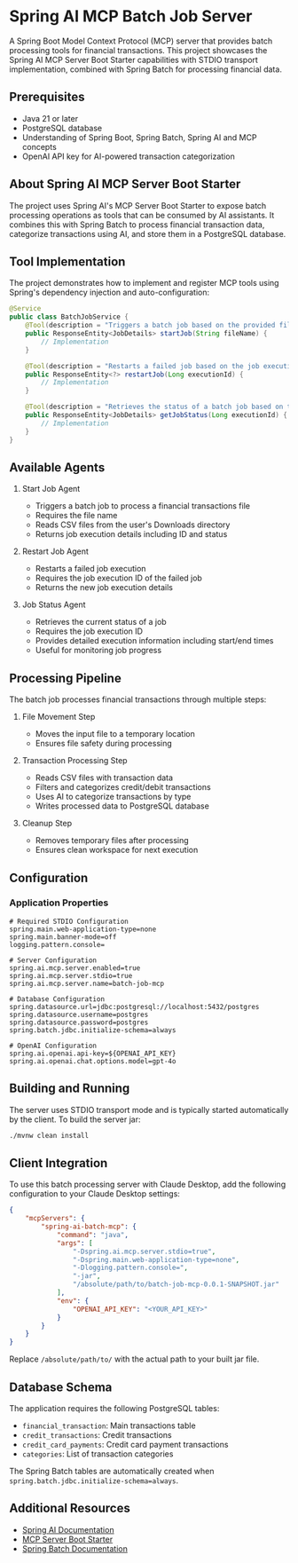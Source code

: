# Spring AI MCP Batch Job Server

A Spring Boot Model Context Protocol (MCP) server that provides batch processing tools for financial transactions. This project showcases the Spring AI MCP Server Boot Starter capabilities with STDIO transport implementation, combined with Spring Batch for processing financial data.

## Prerequisites

* Java 21 or later
* PostgreSQL database
* Understanding of Spring Boot, Spring Batch, Spring AI and MCP concepts
* OpenAI API key for AI-powered transaction categorization

## About Spring AI MCP Server Boot Starter

The project uses Spring AI's MCP Server Boot Starter to expose batch processing operations as tools that can be consumed by AI assistants. It combines this with Spring Batch to process financial transaction data, categorize transactions using AI, and store them in a PostgreSQL database.

## Tool Implementation

The project demonstrates how to implement and register MCP tools using Spring's dependency injection and auto-configuration:

```java
@Service
public class BatchJobService {
    @Tool(description = "Triggers a batch job based on the provided file name.")
    public ResponseEntity<JobDetails> startJob(String fileName) {
        // Implementation
    }

    @Tool(description = "Restarts a failed job based on the job execution ID.")
    public ResponseEntity<?> restartJob(Long executionId) {
        // Implementation
    }

    @Tool(description = "Retrieves the status of a batch job based on the job execution ID.")
    public ResponseEntity<JobDetails> getJobStatus(Long executionId) {
        // Implementation
    }
}
```

## Available Agents

1. Start Job Agent
   - Triggers a batch job to process a financial transactions file
   - Requires the file name
   - Reads CSV files from the user's Downloads directory
   - Returns job execution details including ID and status

2. Restart Job Agent
   - Restarts a failed job execution
   - Requires the job execution ID of the failed job
   - Returns the new job execution details

3. Job Status Agent
   - Retrieves the current status of a job
   - Requires the job execution ID
   - Provides detailed execution information including start/end times
   - Useful for monitoring job progress

## Processing Pipeline

The batch job processes financial transactions through multiple steps:

1. File Movement Step
   - Moves the input file to a temporary location
   - Ensures file safety during processing

2. Transaction Processing Step
   - Reads CSV files with transaction data
   - Filters and categorizes credit/debit transactions
   - Uses AI to categorize transactions by type
   - Writes processed data to PostgreSQL database

3. Cleanup Step
   - Removes temporary files after processing
   - Ensures clean workspace for next execution

## Configuration

### Application Properties

```properties
# Required STDIO Configuration
spring.main.web-application-type=none
spring.main.banner-mode=off
logging.pattern.console=

# Server Configuration
spring.ai.mcp.server.enabled=true
spring.ai.mcp.server.stdio=true
spring.ai.mcp.server.name=batch-job-mcp

# Database Configuration
spring.datasource.url=jdbc:postgresql://localhost:5432/postgres
spring.datasource.username=postgres
spring.datasource.password=postgres
spring.batch.jdbc.initialize-schema=always

# OpenAI Configuration
spring.ai.openai.api-key=${OPENAI_API_KEY}
spring.ai.openai.chat.options.model=gpt-4o
```

## Building and Running

The server uses STDIO transport mode and is typically started automatically by the client. To build the server jar:

```bash
./mvnw clean install
```

## Client Integration

To use this batch processing server with Claude Desktop, add the following configuration to your Claude Desktop settings:

```json
{
    "mcpServers": {
        "spring-ai-batch-mcp": {
            "command": "java",
            "args": [
                "-Dspring.ai.mcp.server.stdio=true",
                "-Dspring.main.web-application-type=none",
                "-Dlogging.pattern.console=",
                "-jar",
                "/absolute/path/to/batch-job-mcp-0.0.1-SNAPSHOT.jar"
            ],
            "env": {
                "OPENAI_API_KEY": "<YOUR_API_KEY>"
            }
        }
    }
}
```

Replace `/absolute/path/to/` with the actual path to your built jar file.

## Database Schema

The application requires the following PostgreSQL tables:

- `financial_transaction`: Main transactions table
- `credit_transactions`: Credit transactions
- `credit_card_payments`: Credit card payment transactions
- `categories`: List of transaction categories

The Spring Batch tables are automatically created when `spring.batch.jdbc.initialize-schema=always`.

## Additional Resources

* [Spring AI Documentation](https://docs.spring.io/spring-ai/reference/)
* [MCP Server Boot Starter](https://docs.spring.io/spring-ai/reference/1.0/api/mcp/mcp-server-boot-starter-docs.html)
* [Spring Batch Documentation](https://docs.spring.io/spring-batch/reference/)